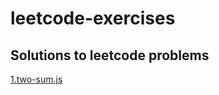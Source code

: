 # leetcode-exercises

Solutions to leetcode problems
---

<a href="https://leetcode.com/problems/two-sum/description/"></a>
<a href="https://github.com/anduarte3/leetcode/blob/main/1.two-sum.js">1.two-sum.js</a>